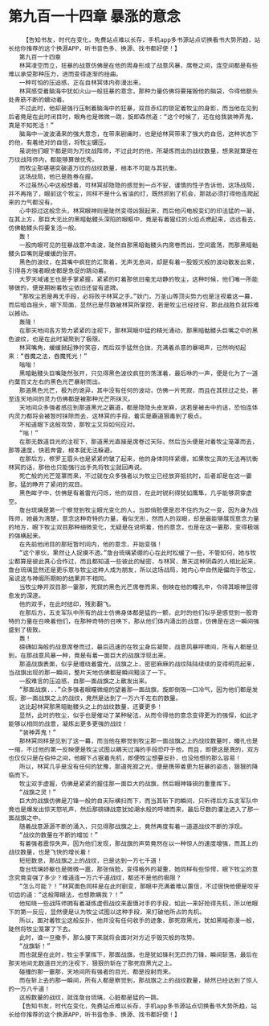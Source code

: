 # 第九百一十四章 暴涨的意念
        【告知书友，时代在变化，免费站点难以长存，手机app多书源站点切换看书大势所趋，站长给你推荐的这个换源APP，听书音色多、换源、找书都好使！】
       第九百一十四章
       林冥凌空而立，狂暴的战意仿佛是在他的周身形成了战意风暴，席卷之间，连空间都是有些难以承受那种压力，进而变得逐渐的扭曲。
       一种可怕的压迫感，正在自林冥体内弥漫出来。
       林冥感受着脑海中犹如火山一般狂暴的意念，那种力量仿佛将要摧毁他的脑袋，令得他额头处青筋不断的蠕动着。
       不过此时，他却是强行压制着脑海中的狂暴，双目赤红的锁定着牧尘的身影，而当他在见到后者竟是在此时闭目时，眼角也是微微一跳，旋即森然道：“这个时候了，还在给我装神弄鬼，真是不知死活！”
       脑海中一波波涌来的强大意念，在带来剧痛时，也是给林冥带来了强大的自信，这种状态下的他，有着绝对的自信，将牧尘碾压。
       虽说他们眼下都是同为万纹战阵师，不过此时的他，所凝炼而出的战纹数量，想来就算是在万纹战阵师内，都能够算做优秀。
       而牧尘那堪堪突破道万纹的战纹数量，根本不可能与其抗衡。
       这场战局，他已是胜券在握。
       不过虽然心中这般想着，可林冥却隐隐的感觉到一点不安，谨慎的性子告诉他，这场战局，并不再拖了，眼前这个牧尘，同样不是什么省油的灯，既然抓到了机会，那就必须打得他连爬起来的力气都没有。
       心中掠过这般念头，林冥眼神则是陡然变得凶狠起来，而后他闪电般变幻的印法猛的一凝，在其上方，那巨大无比的黑暗骷髅头深陷的眼眶中，竟是有着猩红的火焰点燃起来，远远看去，仿佛骷髅头将要复活一般。
       轰！
       一股肉眼可见的狂暴战意冲击波，陡然自那黑暗骷髅头内席卷而出，空间震荡，而那黑暗骷髅头巨嘴则是缓缓的张开。
       黑色的波纹，在其嘴中疯狂的汇聚着，无声无息间，却是有着一股毁灭般的波动散发出来，引得各方强者眼皮都是急促的跳动着。
       大罗天域诸王也是手掌紧握，紧紧的盯着那依旧毫无动静的牧尘，这种时候，他们唯一所能够做的，便是期盼着牧尘依旧还留有底牌。
       “那牧尘若是再无手段，必将败于林冥之手。”妖门，万圣山等顶尖势力也是注视着这一幕，而后暗自摇头，眼下局面，显然已是尽数被林冥所掌控，若是牧尘已经技穷，那此战胜负就将难以撼动。
       轰隆！
       在那天地间各方势力紧紧的注视下，那林冥眼中猛的精光涌动，那黑暗骷髅头巨嘴之中的黑色波纹，也是在此时凝聚到了极限。
       林冥嘴角，缓缓掀起狰狞笑容，而后双手猛然合拢，充满着杀意的暴喝声，已然响彻起来：“吞魔之法，吞魔死光！”
       嗡嗡！
       黑暗骷髅头巨嘴陡然张开，只见得黑色波纹疯狂的荡漾着，最后咻的一声，便是化为了一道约莫百丈左右的黑色光芒暴射而出。
       那道黑色光芒，极为的诡异，其中没有任何的波动，仿佛一片死寂，而且在其掠过之处，甚至连天地间的灵力仿佛都是被那种光芒所抹灭。
       天地间众多强者感应到那道黑光之霸道，都是隐隐头皮发麻，这若是被击中的话，恐怕连体内灵力都将会被暂时抹除而去，这林冥的手段，着实是霸道狠毒到了极点。
       不知道眼下这般攻势，那牧尘又将如何应对。
       “嗡！”
       在那无数道目光的注视下，那道黑光直接是席卷过天际，然后当头便是对着牧尘笼罩而去，那等速度，快若奔雷，根本就无法躲避。
       在那后方，修罗王眉头也是紧紧的皱了起来，他的身体同样紧绷，如果牧尘真的无法再抗衡林冥的话，那他也只能强行出手先将牧尘就回再说。
       死亡般的光芒笼罩而来，不过就在众多强者以为牧尘已经放弃抵抗时，后者却是在这一霎那，猛的睁开了紧闭的双目。
       黑色眸子中，仿佛是有着雷光闪烁，他的双目，在此时锐利得犹如鹰隼，几乎能够洞穿虚空。
       詹台琉璃是第一个察觉到牧尘眼光变化的人，当即俏脸便是忍不住的为之一变，因为身为战阵师，她最为清楚，意念这种奇特的力量，看似无形，然而人的双眼，却是最能够展现意念力量的地方，眼下牧尘双目那种细微变化，无疑是在说明着，他的意念，也是在这一霎那，变得极端的强横起来。
       在先前他闭目的那短暂时间内，他的意念，开始变强！
       “这个家伙，果然让人捉摸不透。”詹台琉璃紧绷的心在此时松缓了一些，不管如何，她与牧尘都算是彼此真心合作过，而且都知道一些彼此的秘密，与林冥，萧天这种阴森的人相比起来，詹台琉璃显然还是更乐意与牧尘这种人成为朋友，所以这场战局，她内心中自然是偏向于牧尘，虽说这与神阁所期盼的结果并不相同。
       当牧尘睁开双目那一霎那，死寂的黑色光芒席卷而来，倒映在他的瞳孔中，令得其眼神显得愈发的深邃。
       他的双手，在此时结印，残影翻飞。
       在那后方，五支军队中所有的战士仿佛身体都是猛的一颤，此时的他们似乎是感觉到一股奇特的力量在召唤着他们，在那种奇特的召唤下，那从他们体内涌出的战意，仿佛是在这一瞬间强盛到了极致。
       轰！
       磅礴如海般的战意席卷而过，最后迅速的在牧尘身后凝聚，战意风暴呼啸间，所有人都是见到，在那战意风暴一种，竟是有着一面巨大的战旗浮现出来。
       那道战旗表面，似乎是缠绕着雷光，战旗之上，密密麻麻的战纹陆陆续续的变得明亮起来，当战旗出现的那一瞬间，整片天地仿佛都是瞬间黯淡了一下。
       一股难言的压迫感，自那一面战旗之上散发出来。
       “那面战旗...”众多强者眼瞳微缩的望着那一面战旗，旋即倒吸一口冷气，因为他们都是发现，那一面战旗之上的战纹，竟然是达到了一万六千左右的数量。
       这比起林冥那黑暗骷髅头之上的战纹数量，还要更多！
       显然，此时的牧尘，似乎也是催动了某种秘法，从而令得他的意念变得更为的强悍，如此才能够以相同的战意，凝炼出更多更强的战纹！
       “装神弄鬼！”
       那林冥同样是见到了这一幕，而当他在察觉到牧尘那一面战旗之上的战纹数量时，瞳孔也是一缩，不过他的第一反映便是牧尘试图以瞒天过海的手段恐吓于他，而且，即便这是真的，双方也仅仅只是在伯仲之间，他眼下占据着先机，即便牧尘想要反扑，也没他想的那么容易！
       所以，林冥几乎是没有任何的犹豫，那道死寂之光，便是携带着更为狂暴的姿态，狠狠的降临而下。
       牧尘双手虚握，仿佛是紧紧的握住那一面巨大的战旗，然后眼神锋锐的重重挥下。
       “战旗之灵！”
       巨大的战旗仿佛是刀锋一般的自天际横扫而下，而当其斩下的瞬间，只听得后方五支军队中竟也是爆发出惊天怒吼声，然后那磅礴战意犹如潮水般的呼啸而来，最后尽数的灌注进入了那一面战旗之中。
       随着战意源源不断的涌入，只见得那战旗之上，竟然再度有着一道道战纹不断的浮现。
       “战纹的数量在不断的增加！”
       有着强者震惊失声，因为他们发现，那战旗的声势竟然在以一种惊人的速度增强，而其上的战纹数量，也是飞快的增长着！
       短短数息，那战旗之上的战纹，已是达到一万七千道！
       詹台琉璃娇躯也是微微一震，那张俏脸，变得格外的凝重，她同样有些惊愕，眼下牧尘的意念究竟变强了多少？难道连一万六千道战纹，都还不是他的极限？
       “怎么可能？！”林冥面色同样是在此时剧变，那眼中充满着难以置信，不过很快他便是咬牙切齿的道：“这般障眼法，也想欺瞒我？！”
       他知晓一些战阵师拥有着凝炼虚假战纹来震慑对手的手段，如此一来好抢得先机，所以他眼下的第一反应，显然便是认为牧尘试图以这种手段，来打破他所占的先机。
       所以，面对着牧尘这般反扑，他并没有任何收手的迹象，那死寂黑光，犹如黑暗弥漫一般，陡然将牧尘笼罩了下去。
       此时，谁一旦撤手，那么接下来就将会面对对方近乎毁灭般的攻势。
       “战旗斩！”
       而也就是在此时，牧尘手掌挥下，那面战旗，也是犹如锋利无匹的刀锋，瞬间斩落，最后在那天地间无数道目光的注视下，狠狠的斩在了那死寂黑光之上。
       碰撞的那一霎那，天地间所有强者的目光，都是投射而来。
       而在斩上去的那一瞬间，所有人都是察觉到，那战旗之上的战纹数量，赫然已经达到了惊人的一万八千道！
       这般数量的战纹，就连詹台琉璃，心脏都是猛的一跳。
       【告知书友，时代在变化，免费站点难以长存，手机app多书源站点切换看书大势所趋，站长给你推荐的这个换源APP，听书音色多、换源、找书都好使！】
